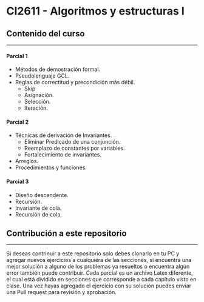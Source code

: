 # CI2611 - Algoritmos y estructuras I

## Contenido del curso

---

#### Parcial 1

* Métodos de demostración formal.
* Pseudolenguaje GCL.
* Reglas de correctitud y precondición más débil.
  * Skip
  * Asignación.
  * Selección.
  * Iteración.

#### Parcial 2

* Técnicas de derivación de Invariantes.
  * Eliminar Predicado de una conjunción.
  * Reemplazo de constantes por variables.
  * Fortalecimiento de invariantes.
* Arreglos.
* Procedimientos y funciones.

#### Parcial 3

* Diseño descendente.
* Recursión.
* Invariante de cola.
* Recursión de cola.

## Contribución a este repositorio

---

Si deseas contrinuir a este repositorio solo debes clonarlo en tu PC y agregar nuevos ejercicios a cualquiera de las secciones, si encuentra una mejor solución a alguno de los problemas ya resueltos o encuentra algún error también puede contribuir. Cada parcial es un archivo Latex diferente, el cual está dividido en secciones que corresponde a cada capítulo visto en clase. Una vez hayas agregado el ejercicio con su solución puedes enviar una Pull request para revisión y aprobación.
